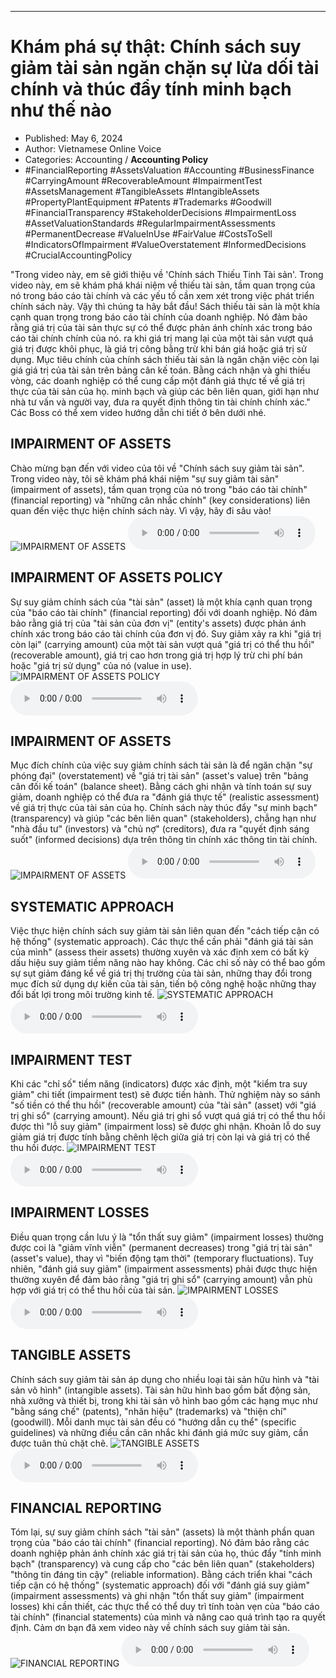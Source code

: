 
---

# Khám phá sự thật: Chính sách suy giảm tài sản ngăn chặn sự lừa dối tài chính và thúc đẩy tính minh bạch như thế nào

- Published: May 6, 2024
- Author: Vietnamese Online Voice
- Categories: Accounting / **Accounting Policy**
- #FinancialReporting #AssetsValuation #Accounting #BusinessFinance #CarryingAmount #RecoverableAmount #ImpairmentTest #AssetsManagement #TangibleAssets #IntangibleAssets #PropertyPlantEquipment #Patents #Trademarks #Goodwill #FinancialTransparency #StakeholderDecisions #ImpairmentLoss #AssetValuationStandards #RegularImpairmentAssessments #PermanentDecrease #ValueInUse #FairValue #CostsToSell #IndicatorsOfImpairment #ValueOverstatement #InformedDecisions #CrucialAccountingPolicy

"Trong video này, em sẽ giới thiệu về 'Chính sách Thiếu Tinh Tài sản'. Trong video này, em sẽ khám phá khái niệm về thiếu tài sản, tầm quan trọng của nó trong báo cáo tài chính và các yếu tố cần xem xét trong việc phát triển chính sách này. Vậy thì chúng ta hãy bắt đầu! Sách thiếu tài sản là một khía cạnh quan trọng trong báo cáo tài chính của doanh nghiệp. Nó đảm bảo rằng giá trị của tài sản thực sự có thể được phản ánh chính xác trong báo cáo tài chính chính của nó. ra khi giá trị mang lại của một tài sản vượt quá giá trị được khôi phục, là giá trị công bằng trừ khi bán giá hoặc giá trị sử dụng. Mục tiêu chính của chính sách thiếu tài sản là ngăn chặn việc còn lại giá giá trị của tài sản trên bảng cân kế toán. Bằng cách nhận và ghi thiếu vòng, các doanh nghiệp có thể cung cấp một đánh giá thực tế về giá trị thực của tài sản của họ. minh bạch và giúp các bên liên quan, giới hạn như nhà tư vấn và người vay, đưa ra quyết định thông tin tài chính chính xác." Các Boss có thể xem video hướng dẫn chi tiết ở bên dưới nhé.


## IMPAIRMENT OF ASSETS

Chào mừng bạn đến với video của tôi về "Chính sách suy giảm tài sản". Trong video này, tôi sẽ khám phá khái niệm "sự suy giảm tài sản" (impairment of assets), tầm quan trọng của nó trong "báo cáo tài chính" (financial reporting) và "những cân nhắc chính" (key considerations) liên quan đến việc thực hiện chính sách này. Vì vậy, hãy đi sâu vào!
![IMPAIRMENT OF ASSETS](https://http-archiver-apis-production-80.schnworks.com/storage/images/transitions/2024-05-04/transition-29354508509-Montserrat-SemiBold-673AB7.jpg)
<audio controls>
    <source src="https://http-archiver-apis-production-80.schnworks.com/storage/storage/audio/file-5487399676.mp3" type="audio/mpeg">
</audio>



## IMPAIRMENT OF ASSETS POLICY

Sự suy giảm chính sách của "tài sản" (asset) là một khía cạnh quan trọng của "báo cáo tài chính" (financial reporting) đối với doanh nghiệp. Nó đảm bảo rằng giá trị của "tài sản của đơn vị" (entity's assets) được phản ánh chính xác trong báo cáo tài chính của đơn vị đó. Suy giảm xảy ra khi "giá trị còn lại" (carrying amount) của một tài sản vượt quá "giá trị có thể thu hồi" (recoverable amount), giá trị cao hơn trong giá trị hợp lý trừ chi phí bán hoặc "giá trị sử dụng" của nó (value in use).
![IMPAIRMENT OF ASSETS POLICY](https://http-archiver-apis-production-80.schnworks.com/storage/images/transitions/2024-05-04/transition--12103833660-Montserrat-ExtraBold-673AB7.jpg)
<audio controls>
    <source src="https://http-archiver-apis-production-80.schnworks.com/storage/storage/audio/file-44170205164.mp3" type="audio/mpeg">
</audio>



## IMPAIRMENT OF ASSETS

Mục đích chính của việc suy giảm chính sách tài sản là để ngăn chặn "sự phóng đại" (overstatement) về "giá trị tài sản" (asset's value) trên "bảng cân đối kế toán" (balance sheet). Bằng cách ghi nhận và tính toán sự suy giảm, doanh nghiệp có thể đưa ra "đánh giá thực tế" (realistic assessment) về giá trị thực của tài sản của họ. Chính sách này thúc đẩy "sự minh bạch" (transparency) và giúp "các bên liên quan" (stakeholders), chẳng hạn như "nhà đầu tư" (investors) và "chủ nợ" (creditors), đưa ra "quyết định sáng suốt" (informed decisions) dựa trên thông tin chính xác thông tin tài chính.
![IMPAIRMENT OF ASSETS](https://http-archiver-apis-production-80.schnworks.com/storage/images/transitions/2024-05-04/transition--28105220917-Montserrat-Thin-303F9F.jpg)
<audio controls>
    <source src="https://http-archiver-apis-production-80.schnworks.com/storage/storage/audio/file-4014063096.mp3" type="audio/mpeg">
</audio>



## SYSTEMATIC APPROACH

Việc thực hiện chính sách suy giảm tài sản liên quan đến "cách tiếp cận có hệ thống" (systematic approach). Các thực thể cần phải "đánh giá tài sản của mình" (assess their assets) thường xuyên và xác định xem có bất kỳ dấu hiệu suy giảm tiềm năng nào hay không. Các chỉ số này có thể bao gồm sự sụt giảm đáng kể về giá trị thị trường của tài sản, những thay đổi trong mục đích sử dụng dự kiến ​​của tài sản, tiến bộ công nghệ hoặc những thay đổi bất lợi trong môi trường kinh tế.
![SYSTEMATIC APPROACH](https://http-archiver-apis-production-80.schnworks.com/storage/images/transitions/2024-05-04/transition--4147080096-Montserrat-SemiBold-303F9F.jpg)
<audio controls>
    <source src="https://http-archiver-apis-production-80.schnworks.com/storage/storage/audio/file-2248315903.mp3" type="audio/mpeg">
</audio>



## IMPAIRMENT TEST

Khi các "chỉ số" tiềm năng (indicators) được xác định, một "kiểm tra suy giảm" chi tiết (impairment test) sẽ được tiến hành. Thử nghiệm này so sánh "số tiền có thể thu hồi" (recoverable amount) của "tài sản" (asset) với "giá trị ghi sổ" (carrying amount). Nếu giá trị ghi sổ vượt quá giá trị có thể thu hồi được thì "lỗ suy giảm" (impairment loss) sẽ được ghi nhận. Khoản lỗ do suy giảm giá trị được tính bằng chênh lệch giữa giá trị còn lại và giá trị có thể thu hồi được.
![IMPAIRMENT TEST](https://http-archiver-apis-production-80.schnworks.com/storage/images/transitions/2024-05-04/transition--34450345211-Montserrat-Bold-283593.jpg)
<audio controls>
    <source src="https://http-archiver-apis-production-80.schnworks.com/storage/storage/audio/file-15762342427.mp3" type="audio/mpeg">
</audio>



## IMPAIRMENT LOSSES

Điều quan trọng cần lưu ý là "tổn thất suy giảm" (impairment losses) thường được coi là "giảm vĩnh viễn" (permanent decreases) trong "giá trị tài sản" (asset's value), thay vì "biến động tạm thời" (temporary fluctuations). Tuy nhiên, "đánh giá suy giảm" (impairment assessments) phải được thực hiện thường xuyên để đảm bảo rằng "giá trị ghi sổ" (carrying amount) vẫn phù hợp với giá trị có thể thu hồi của tài sản.
![IMPAIRMENT LOSSES](https://http-archiver-apis-production-80.schnworks.com/storage/images/transitions/2024-05-04/transition-45760199452-Montserrat-Medium-880E4F.jpg)
<audio controls>
    <source src="https://http-archiver-apis-production-80.schnworks.com/storage/storage/audio/file-3402573215.mp3" type="audio/mpeg">
</audio>



## TANGIBLE ASSETS

Chính sách suy giảm tài sản áp dụng cho nhiều loại tài sản hữu hình và "tài sản vô hình" (intangible assets). Tài sản hữu hình bao gồm bất động sản, nhà xưởng và thiết bị, trong khi tài sản vô hình bao gồm các hạng mục như "bằng sáng chế" (patents), "nhãn hiệu" (trademarks) và "thiện chí" (goodwill). Mỗi danh mục tài sản đều có "hướng dẫn cụ thể" (specific guidelines) và những điều cần cân nhắc khi đánh giá mức suy giảm, cần được tuân thủ chặt chẽ.
![TANGIBLE ASSETS](https://http-archiver-apis-production-80.schnworks.com/storage/images/transitions/2024-05-04/transition--33346494858-Montserrat-Thin-4A148C.jpg)
<audio controls>
    <source src="https://http-archiver-apis-production-80.schnworks.com/storage/storage/audio/file-11470561247.mp3" type="audio/mpeg">
</audio>



## FINANCIAL REPORTING

Tóm lại, sự suy giảm chính sách "tài sản" (assets) là một thành phần quan trọng của "báo cáo tài chính" (financial reporting). Nó đảm bảo rằng các doanh nghiệp phản ánh chính xác giá trị tài sản của họ, thúc đẩy "tính minh bạch" (transparency) và cung cấp cho "các bên liên quan" (stakeholders) "thông tin đáng tin cậy" (reliable information). Bằng cách triển khai "cách tiếp cận có hệ thống" (systematic approach) đối với "đánh giá suy giảm" (impairment assessments) và ghi nhận "tổn thất suy giảm" (impairment losses) khi cần thiết, các thực thể có thể duy trì tính toàn vẹn của "báo cáo tài chính" (financial statements) của mình và nâng cao quá trình tạo ra quyết định. Cảm ơn bạn đã xem video này về chính sách suy giảm tài sản.
![FINANCIAL REPORTING](https://http-archiver-apis-production-80.schnworks.com/storage/images/transitions/2024-05-04/transition--5930502747-Montserrat-Black-4A148C.jpg)
<audio controls>
    <source src="https://http-archiver-apis-production-80.schnworks.com/storage/storage/audio/file-66966955845.mp3" type="audio/mpeg">
</audio>

